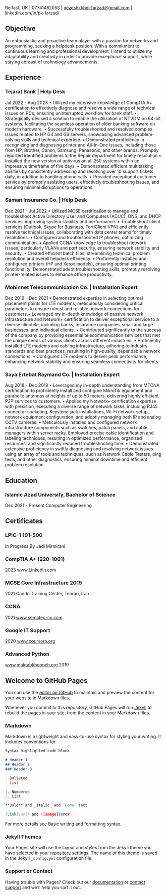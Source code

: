 Belfast, UK | 07741482053 | pezeshkkheirfarzad@gmail.com | linkedin.com/in/pk-farzad/

## Objective
An enthusiastic and proactive team player with a passion for networks and programming, seeking a helpdesk position. With a commitment to continuous learning and professional development, I intend to utilize my adaptability and creativity in order to provide exceptional support, while staying abreast of technology advancements.
## Experience
### Tejarat Bank | Help Desk
Jul 2022 - Aug 2023
• Utilized my extensive knowledge of CompTIA A+ certification to effectively diagnose and resolve a wide range of technical issues on PCs, ensuring uninterrupted workflow for bank staff.
• Strategically devised a solution to enable the utilization of NTVDM on 64-bit systems, facilitating the seamless operation of older banking software on modern hardware.
• Successfully troubleshooted and resolved complex issues related to HP G4 and G6 servers, showcasing advanced problem-solving skills and technical expertise.
• Demonstrated proficiency in recognizing and diagnosing printer and All-In-One issues, including those from HP, Brother, Canon, Samsung, Panasonic, and other brands. Promptly reported identified problems to the Repair department for timely resolution
• Installed the new version of antivirus on all 250 systems within an impressive timeframe of five days.
• Demonstrated efficient multitasking abilities by consistently addressing and resolving over 10 support tickets daily, in addition to handling phone calls.
• Provided exceptional customer service by promptly assisting users, effectively troubleshooting issues, and ensuring minimal disruptions to operations.
### Saman Insurance Co. | Help Desk
Dec 2021 - Jul 2022
• Utilized MCSE certification to manage and troubleshoot Active Directory User and Computers (ADUC), DNS, and DHCP services, improving system stability and performance.
• Troubleshoot client services (Outlook, Skype for Business, FortiClient VPN) and efficiently resolve technical issues, collaborating with data center teams for timely resolutions.
• Configured and troubleshooted IP phones, optimizing communication.
• Applied CCNA knowledge to troubleshoot network issues, particularly VLANs and port security, ensuring network stability and security.
• Created efficient batch files, streamlining technical problem resolution and overall helpdesk efficiency.
• Proficiently installed and configured printers (HP and Xerox models), ensuring optimal printing functionality. Demonstrated adept troubleshooting skills, promptly resolving printer-related issues to enhance office productivity.
### Mobinnet Telecommunication Co. | Installation Expert
Dec 2019 - Dec 2021
• Demonstrated expertise in selecting optimal placement points for LTE modems, meticulously considering critical parameters to ensure robust and reliable network connections for customers.• Leveraged my in-depth knowledge of passive network infrastructure and Network+ certification to deliver exceptional service to a diverse clientele, including banks, insurance companies, small and large businesses, and individual clients.
• Contributed significantly to the success of the company by providing essential telecommunication services that met the unique needs of various clients across different industries.
• Proficiently installed LTE modems and cabling infrastructure, adhering to industry standards and best practices, resulting in high-quality, dependable network connections.
• Configured LTE modems to deliver peak performance, enhancing network stability and ensuring seamless connectivity for clients.
### Saya Ertebat Raymand Co. | Installation Expert
Aug 2018 - Dec 2019
• Leveraged my in-depth understanding from MTCNA certification to proficiently install and configure MikroTik equipment and parabolic antennas at heights of up to 50 meters, delivering highly efficient P2P services to customers.
• Applied my Network+ certification expertise with precision, executing a diverse range of network tasks, including RJ45 connector socketing, Keystone jack installations, Wi-Fi network setup, network equipment configuration, and adeptly managing both IP and analog CCTV cameras.
• Meticulously installed and configured network infrastructure components such as switches, patch panels, and cable managers within server racks. Employed precise cable identification and labeling techniques, resulting in optimized performance, organized resources, and significantly reduced troubleshooting time.
• Demonstrated extensive proficiency in swiftly diagnosing and resolving network issues using an array of tools and techniques, such as Network Cable Testers, ping tests, and other diagnostics, ensuring minimal downtime and efficient problem resolution.
## Education
### Islamic Azad University, Bachelor of Science
Dec 2021 - Present
Computer Engineering
## Certificates
### LPIC-1 101-500
In Progress
By Jadi Mirmirani
### CompTIA A+ (220-1001)
2023
www.Linkedln.com
### MCSE Core Infrastructure 2019
2021
Cando Training Center, Tehran, Iran
### CCNA
2021
www.sematec-co.com
### Google IT Support
2020
www.coursera.org
### Advanced Python
www.maktabkhooneh.org
2019


## Welcome to GitHub Pages

You can use the [editor on GitHub](https://github.com/Farzad-Pezeshk-Kheir/CV/edit/main/docs/index.md) to maintain and preview the content for your website in Markdown files.

Whenever you commit to this repository, GitHub Pages will run [Jekyll](https://jekyllrb.com/) to rebuild the pages in your site, from the content in your Markdown files.

### Markdown

Markdown is a lightweight and easy-to-use syntax for styling your writing. It includes conventions for

```markdown
Syntax highlighted code block

# Header 1
## Header 2
### Header 3

- Bulleted
- List

1. Numbered
2. List

**Bold** and _Italic_ and `Code` text

[Link](url) and ![Image](src)
```

For more details see [Basic writing and formatting syntax](https://docs.github.com/en/github/writing-on-github/getting-started-with-writing-and-formatting-on-github/basic-writing-and-formatting-syntax).

### Jekyll Themes

Your Pages site will use the layout and styles from the Jekyll theme you have selected in your [repository settings](https://github.com/Farzad-Pezeshk-Kheir/CV/settings/pages). The name of this theme is saved in the Jekyll `_config.yml` configuration file.

### Support or Contact

Having trouble with Pages? Check out our [documentation](https://docs.github.com/categories/github-pages-basics/) or [contact support](https://support.github.com/contact) and we’ll help you sort it out.
